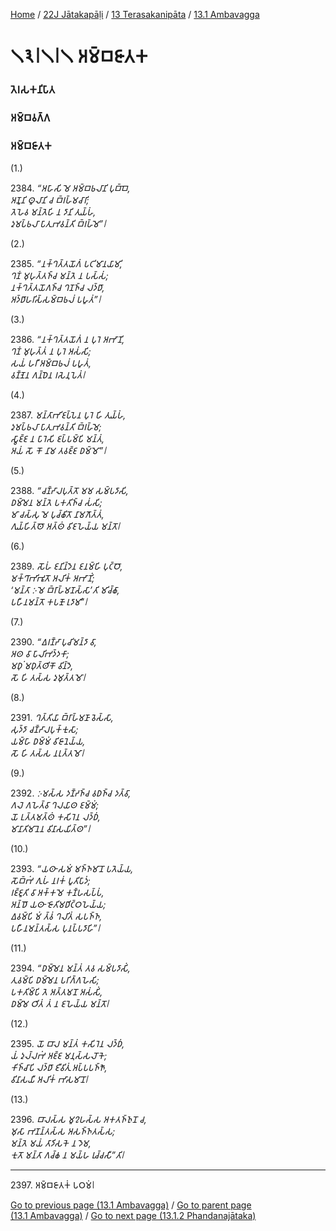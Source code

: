 
[Home](/) / [22J Jātakapāḷi](../../../22J.md) / [13 Terasakanipāta](../../13.md) / [13.1 Ambavagga](../13.1.md)

# 𑁧𑁩𑁇𑁧𑁇𑁧 𑀅𑀫𑁆𑀩𑀚𑀸𑀢𑀓

### 𑀢𑁂𑀭𑀲𑀓𑀦𑀺𑀧𑀸𑀢

### 𑀅𑀫𑁆𑀩𑀯𑀕𑁆𑀕

### 𑀅𑀫𑁆𑀩𑀚𑀸𑀢𑀓

(1.)

2384\. _“𑀅𑀳𑀸𑀲𑀺 𑀫𑁂 𑀅𑀫𑁆𑀩𑀨𑀮𑀸𑀦𑀺 𑀧𑀼𑀩𑁆𑀩𑁂,_  
_𑀅𑀡𑀽𑀦𑀺 𑀣𑀽𑀮𑀸𑀦𑀺 𑀘 𑀩𑁆𑀭𑀳𑁆𑀫𑀘𑀸𑀭𑀺;_  
_𑀢𑁂𑀳𑁂𑀯 𑀫𑀦𑁆𑀢𑁂𑀳𑀺 𑀦 𑀤𑀸𑀦𑀺 𑀢𑀼𑀬𑁆𑀳𑀁,_  
_𑀤𑀼𑀫𑀧𑁆𑀨𑀮𑀸 𑀧𑀸𑀢𑀼𑀪𑀯𑀦𑁆𑀢𑀺 𑀩𑁆𑀭𑀳𑁆𑀫𑁂”𑁇_  


(2.)

2385\. _“𑀦𑀓𑁆𑀔𑀢𑁆𑀢𑀬𑁄𑀕𑀁 𑀧𑀝𑀺𑀫𑀸𑀦𑀬𑀸𑀫𑀺,_  
_𑀔𑀡𑀁 𑀫𑀼𑀳𑀼𑀢𑁆𑀢𑀜𑁆𑀘 𑀫𑀦𑁆𑀢𑁂 𑀦 𑀧𑀲𑁆𑀲𑀁;_  
_𑀦𑀓𑁆𑀔𑀢𑁆𑀢𑀬𑁄𑀕𑀜𑁆𑀘 𑀔𑀡𑀜𑁆𑀘 𑀮𑀤𑁆𑀥𑀸,_  
_𑀅𑀤𑁆𑀥𑀸𑀳𑀭𑀺𑀲𑁆𑀲𑀫𑁆𑀩𑀨𑀮𑀁 𑀧𑀳𑀽𑀢𑀁”𑁇_  


(3.)

2386\. _“𑀦𑀓𑁆𑀔𑀢𑁆𑀢𑀬𑁄𑀕𑀁 𑀦 𑀧𑀼𑀭𑁂 𑀅𑀪𑀸𑀡𑀺,_  
_𑀔𑀡𑀁 𑀫𑀼𑀳𑀼𑀢𑁆𑀢𑀁 𑀦 𑀧𑀼𑀭𑁂 𑀅𑀲𑀁𑀲𑀺;_  
_𑀲𑀬𑀁 𑀳𑀭𑀻 𑀅𑀫𑁆𑀩𑀨𑀮𑀁 𑀧𑀳𑀽𑀢𑀁,_  
_𑀯𑀡𑁆𑀡𑁂𑀦 𑀕𑀦𑁆𑀥𑁂𑀦 𑀭𑀲𑁂𑀦𑀼𑀧𑁂𑀢𑀁𑁇_  


(4.)

2387\. _𑀫𑀦𑁆𑀢𑀸𑀪𑀺𑀚𑀧𑁆𑀧𑁂𑀦 𑀧𑀼𑀭𑁂 𑀳𑀺 𑀢𑀼𑀬𑁆𑀳𑀁,_  
_𑀤𑀼𑀫𑀧𑁆𑀨𑀮𑀸 𑀧𑀸𑀢𑀼𑀪𑀯𑀦𑁆𑀢𑀺 𑀩𑁆𑀭𑀳𑁆𑀫𑁂;_  
_𑀲𑁆𑀯𑀸𑀚𑁆𑀚 𑀦 𑀧𑀸𑀭𑁂𑀲𑀺 𑀚𑀧𑁆𑀧𑀫𑁆𑀧𑀺 𑀫𑀦𑁆𑀢𑀁,_  
_𑀅𑀬𑀁 𑀲𑁄 𑀓𑁄 𑀦𑀸𑀫 𑀢𑀯𑀚𑁆𑀚 𑀥𑀫𑁆𑀫𑁄”𑁇_  


(5.)

2388\. _“𑀘𑀡𑁆𑀟𑀸𑀮𑀧𑀼𑀢𑁆𑀢𑁄 𑀫𑀫 𑀲𑀫𑁆𑀧𑀤𑀸𑀲𑀺,_  
_𑀥𑀫𑁆𑀫𑁂𑀦 𑀫𑀦𑁆𑀢𑁂 𑀧𑀓𑀢𑀺𑀜𑁆𑀘 𑀲𑀁𑀲𑀺;_  
_𑀫𑀸 𑀘𑀲𑁆𑀲𑀼 𑀫𑁂 𑀧𑀼𑀘𑁆𑀙𑀺𑀢𑁄 𑀦𑀸𑀫𑀕𑁄𑀢𑁆𑀢𑀁,_  
_𑀕𑀼𑀬𑁆𑀳𑀺𑀢𑁆𑀣𑁄 𑀅𑀢𑁆𑀣𑀁 𑀯𑀺𑀚𑀳𑁂𑀬𑁆𑀬 𑀫𑀦𑁆𑀢𑁄𑁇_  


(6.)

2389\. _𑀲𑁄𑀳𑀁 𑀚𑀦𑀺𑀦𑁆𑀤𑁂𑀦 𑀚𑀦𑀫𑁆𑀳𑀺 𑀧𑀼𑀝𑁆𑀞𑁄,_  
_𑀫𑀓𑁆𑀔𑀸𑀪𑀺𑀪𑀽𑀢𑁄 𑀅𑀮𑀺𑀓𑀁 𑀅𑀪𑀸𑀡𑀺𑀁;_  
_‘𑀫𑀦𑁆𑀢𑀸 𑀇𑀫𑁂 𑀩𑁆𑀭𑀸𑀳𑁆𑀫𑀡𑀲𑁆𑀲𑀸’𑀢𑀺 𑀫𑀺𑀘𑁆𑀙𑀸,_  
_𑀧𑀳𑀻𑀦𑀫𑀦𑁆𑀢𑁄 𑀓𑀧𑀡𑁄 𑀭𑀼𑀤𑀸𑀫𑀺”𑁇_  


(7.)

2390\. _“𑀏𑀭𑀡𑁆𑀟𑀸 𑀧𑀼𑀘𑀺𑀫𑀦𑁆𑀤𑀸 𑀯𑀸,_  
_𑀅𑀣 𑀯𑀸 𑀧𑀸𑀮𑀺𑀪𑀤𑁆𑀤𑀓𑀸;_  
_𑀫𑀥𑀼𑀁 𑀫𑀥𑀼𑀢𑁆𑀣𑀺𑀓𑁄 𑀯𑀺𑀦𑁆𑀤𑁂,_  
_𑀲𑁄 𑀳𑀺 𑀢𑀲𑁆𑀲 𑀤𑀼𑀫𑀼𑀢𑁆𑀢𑀫𑁄𑁇_  


(8.)

2391\. _𑀔𑀢𑁆𑀢𑀺𑀬𑀸 𑀩𑁆𑀭𑀸𑀳𑁆𑀫𑀡𑀸 𑀯𑁂𑀲𑁆𑀲𑀸,_  
_𑀲𑀼𑀤𑁆𑀤𑀸 𑀘𑀡𑁆𑀟𑀸𑀮𑀧𑀼𑀓𑁆𑀓𑀼𑀲𑀸;_  
_𑀬𑀫𑁆𑀳𑀸 𑀥𑀫𑁆𑀫𑀁 𑀯𑀺𑀚𑀸𑀦𑁂𑀬𑁆𑀬,_  
_𑀲𑁄 𑀳𑀺 𑀢𑀲𑁆𑀲 𑀦𑀭𑀼𑀢𑁆𑀢𑀫𑁄𑁇_  


(9.)

2392\. _𑀇𑀫𑀲𑁆𑀲 𑀤𑀡𑁆𑀟𑀜𑁆𑀘 𑀯𑀥𑀜𑁆𑀘 𑀤𑀢𑁆𑀯𑀸,_  
_𑀕𑀮𑁂 𑀕𑀳𑁂𑀢𑁆𑀯𑀸 𑀔𑀮𑀬𑀸𑀣 𑀚𑀫𑁆𑀫𑀁;_  
_𑀬𑁄 𑀉𑀢𑁆𑀢𑀫𑀢𑁆𑀣𑀁 𑀓𑀲𑀺𑀭𑁂𑀦 𑀮𑀤𑁆𑀥𑀁,_  
_𑀫𑀸𑀦𑀸𑀢𑀺𑀫𑀸𑀦𑁂𑀦 𑀯𑀺𑀦𑀸𑀲𑀬𑀺𑀢𑁆𑀣”𑁇_  


(10.)

2393\. _“𑀬𑀣𑀸 𑀲𑀫𑀁 𑀫𑀜𑁆𑀜𑀫𑀸𑀦𑁄 𑀧𑀢𑁂𑀬𑁆𑀬,_  
_𑀲𑁄𑀩𑁆𑀪𑀁 𑀕𑀼𑀳𑀁 𑀦𑀭𑀓𑀁 𑀧𑀽𑀢𑀺𑀧𑀸𑀤𑀁;_  
_𑀭𑀚𑁆𑀚𑀽𑀢𑀺 𑀯𑀸 𑀅𑀓𑁆𑀓𑀫𑁂 𑀓𑀡𑁆𑀳𑀲𑀧𑁆𑀧𑀁,_  
_𑀅𑀦𑁆𑀥𑁄 𑀬𑀣𑀸 𑀚𑁄𑀢𑀺𑀫𑀥𑀺𑀝𑁆𑀞𑀳𑁂𑀬𑁆𑀬;_  
_𑀏𑀯𑀫𑁆𑀧𑀺 𑀫𑀁 𑀢𑁆𑀯𑀁 𑀔𑀮𑀺𑀢𑀁 𑀲𑀧𑀜𑁆𑀜,_  
_𑀧𑀳𑀻𑀦𑀫𑀦𑁆𑀢𑀲𑁆𑀲 𑀧𑀼𑀦𑀧𑁆𑀧𑀤𑀸𑀳𑀺”𑁇_  


(11.)

2394\. _“𑀥𑀫𑁆𑀫𑁂𑀦 𑀫𑀦𑁆𑀢𑀁 𑀢𑀯 𑀲𑀫𑁆𑀧𑀤𑀸𑀲𑀺𑀁,_  
_𑀢𑀼𑀯𑀫𑁆𑀧𑀺 𑀥𑀫𑁆𑀫𑁂𑀦 𑀧𑀭𑀺𑀕𑁆𑀕𑀳𑁂𑀲𑀺;_  
_𑀧𑀓𑀢𑀺𑀫𑁆𑀧𑀺 𑀢𑁂 𑀅𑀢𑁆𑀢𑀫𑀦𑁄 𑀅𑀲𑀁𑀲𑀺𑀁,_  
_𑀥𑀫𑁆𑀫𑁂 𑀞𑀺𑀢𑀁 𑀢𑀁 𑀦 𑀚𑀳𑁂𑀬𑁆𑀬 𑀫𑀦𑁆𑀢𑁄𑁇_  


(12.)

2395\. _𑀬𑁄 𑀩𑀸𑀮 𑀫𑀦𑁆𑀢𑀁 𑀓𑀲𑀺𑀭𑁂𑀦 𑀮𑀤𑁆𑀥𑀁,_  
_𑀬𑀁 𑀤𑀼𑀮𑁆𑀮𑀪𑀁 𑀅𑀚𑁆𑀚 𑀫𑀦𑀼𑀲𑁆𑀲𑀮𑁄𑀓𑁂;_  
_𑀓𑀺𑀜𑁆𑀘𑀸𑀧𑀺 𑀮𑀤𑁆𑀥𑀸 𑀚𑀻𑀯𑀺𑀢𑀼𑀁 𑀅𑀧𑁆𑀧𑀧𑀜𑁆𑀜𑁄,_  
_𑀯𑀺𑀦𑀸𑀲𑀬𑀻 𑀅𑀮𑀺𑀓𑀁 𑀪𑀸𑀲𑀫𑀸𑀦𑁄𑁇_  


(13.)

2396\. _𑀩𑀸𑀮𑀲𑁆𑀲 𑀫𑀽𑀍𑀳𑀲𑁆𑀲 𑀅𑀓𑀢𑀜𑁆𑀜𑀼𑀦𑁄 𑀘,_  
_𑀫𑀼𑀲𑀸 𑀪𑀡𑀦𑁆𑀢𑀲𑁆𑀲 𑀅𑀲𑀜𑁆𑀜𑀢𑀲𑁆𑀲;_  
_𑀫𑀦𑁆𑀢𑁂 𑀫𑀬𑀁 𑀢𑀸𑀤𑀺𑀲𑀓𑁂 𑀦 𑀤𑁂𑀫,_  
_𑀓𑀼𑀢𑁄 𑀫𑀦𑁆𑀢𑀸 𑀕𑀘𑁆𑀙 𑀦 𑀫𑀬𑁆𑀳 𑀭𑀼𑀘𑁆𑀘𑀲𑀻”𑀢𑀺𑁇_  


---

2397\. 𑀅𑀫𑁆𑀩𑀚𑀸𑀢𑀓𑀁 𑀧𑀞𑀫𑀁𑁇



[Go to previous page (13.1 Ambavagga)](../13.1.md) / [Go to parent page (13.1 Ambavagga)](../13.1.md) / [Go to next page (13.1.2 Phandanajātaka)](13.1.2.md)


